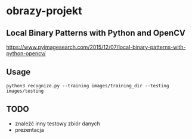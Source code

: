 # obrazy-projekt

## Local Binary Patterns with Python and OpenCV

https://www.pyimagesearch.com/2015/12/07/local-binary-patterns-with-python-opencv/

## Usage
``` python3 recognize.py --training images/training_dir --testing images/testing ``` 

## TODO
- znaleźć inny testowy zbiór danych
- prezentacja